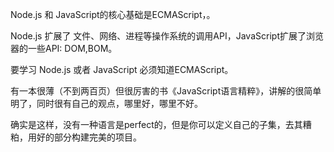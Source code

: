 Node.js 和 JavaScript的核心基础是ECMAScript，。

Node.js 扩展了 文件、网络、进程等操作系统的调用API，JavaScript扩展了浏览器的一些API: DOM,BOM。

要学习 Node.js 或者 JavaScript 必须知道ECMAScript。



有一本很薄（不到两百页）但很厉害的书《JavaScript语言精粹》，讲解的很简单明了，同时很有自己的观点，哪里好，哪里不好。

确实是这样，没有一种语言是perfect的，但是你可以定义自己的子集，去其糟粕，用好的部分构建完美的项目。
